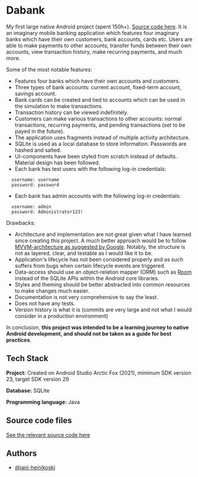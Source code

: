 # Dabank

My first large native Android project (spent 150h+). [Source code here](https://github.com/jani-heinikoski/dabank/tree/main/DaBank/app/src/main/java/com/jhprog/dabank). It is an imaginary mobile banking application which features four imaginary banks which have their own customers, bank accounts, cards etc. Users are able to make payments to other accounts, transfer funds between their own accounts, view transaction history, make recurring payments, and much more.

Some of the most notable features:
* Features four banks which have their own accounts and customers.
* Three types of bank accounts: current account, fixed-term account, savings account.
* Bank cards can be created and tied to accounts which can be used in the simulation to make transactions.
* Transaction history can be viewed indefinitely.
* Customers can make various transactions to other accounts: normal transactions, recurring payments, and pending transactions (set to be payed in the future).
* The application uses fragments instead of multiple activity architecture.
* SQLite is used as a local database to store information. Passwords are hashed and salted.
* UI-components have been styled from scratch instead of defaults. Material design has been followed.
* Each bank has test users with the following log-in credentials:
```
  username: username
  password: password
```
* Each bank has admin accounts with the following log-in credentials:
```
  username: admin
  password: Administrator123!
```

Drawbacks:
* Architecture and implementation are not great given what I have learned since creating this project. A much better approach would be to follow [MVVM-architecture as suggested by Google](https://developer.android.com/topic/architecture/intro). Notably, the structure is not as layered, clear, and testable as I would like it to be.
* Application's lifecycle has not been considered properly and as such suffers from bugs when certain lifecycle events are triggered.
* Data-access should use an object-relation mapper (ORM) such as [Room](https://developer.android.com/training/data-storage/room) instead of the SQLite APIs within the Android core libraries.
* Styles and theming should be better abstracted into common resources to make changes much easier.
* Documentation is not very comprehensive to say the least.
* Does not have any tests.
* Version history is what it is (commits are very large and not what I would consider in a production environment)

In conclusion, **this project was intended to be a learning journey to native Android development, and should not be taken as a guide for best practices**.

## Tech Stack

**Project:** Created on Android Studio Arctic Fox (2021), minimum SDK version 23, target SDK version 29

**Database:** SQLite

**Programming language:** Java



## Source code files

[See the relevant source code here](https://github.com/jani-heinikoski/viewmodel-demo/tree/main/app/src/main/java/com/lut/jh/viewmodeldemo)



## Authors

- [@jani-heinikoski](https://github.com/jani-heinikoski/)

